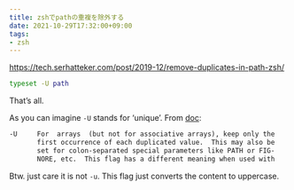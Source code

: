 ```yaml
---
title: zshでpathの重複を除外する
date: 2021-10-29T17:32:00+09:00
tags:
- zsh
---
```


<https://tech.serhatteker.com/post/2019-12/remove-duplicates-in-path-zsh/>

````bash
typeset -U path
````

That’s all.

As you can imagine `-U` stands for ‘unique’. From [doc](https://github.com/antonio/zsh-config/blob/master/help/typeset):

````txt
-U     For  arrays  (but not for associative arrays), keep only the
       first occurrence of each duplicated value.  This may also be
       set for colon-separated special parameters like PATH or FIG‐
       NORE, etc.  This flag has a different meaning when used with
````

Btw. just care it is not `-u`. This flag just converts the content to uppercase.
